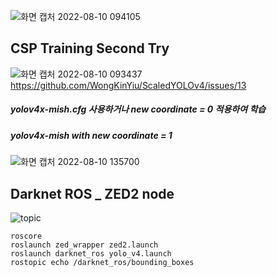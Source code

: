 ![화면 캡처 2022-08-10 094105](https://user-images.githubusercontent.com/88171531/183786294-81c00f4b-76c4-45ce-a503-aced832469f2.png)

## CSP Training Second Try
![화면 캡처 2022-08-10 093437](https://user-images.githubusercontent.com/88171531/183785162-f388cfbd-279d-4579-b7d3-7d9091b4cfb2.png)
https://github.com/WongKinYiu/ScaledYOLOv4/issues/13
##### yolov4x-mish.cfg 사용하거나 new coordinate = 0 적용하여 학습
##### yolov4x-mish with new coordinate = 1
![화면 캡처 2022-08-10 135700](https://user-images.githubusercontent.com/88171531/183819168-b04f570a-a202-419b-b425-118a50bbdef4.png)

## Darknet ROS _ ZED2 node
![topic](https://user-images.githubusercontent.com/88171531/183785263-3f2ea8dc-a3db-4c4a-becf-0d84903ec886.png)
```
roscore
roslaunch zed_wrapper zed2.launch
roslaunch darknet_ros yolo_v4.launch
rostopic echo /darknet_ros/bounding_boxes
```
